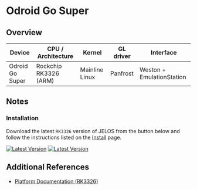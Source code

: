 # Odroid Go Super

## Overview

| Device | CPU / Architecture | Kernel | GL driver | Interface |
| -- | -- | -- | -- | -- |
| Odroid Go Super | Rockchip RK3326 (ARM) | Mainline Linux | Panfrost | Weston + EmulationStation |

## Notes

### Installation

Download the latest `RK3326` version of JELOS from the button below and follow the instructions listed on the [Install](../../../play/install/) page.

[![Latest Version](https://img.shields.io/github/release/JustEnoughLinuxOS/distribution.svg?labelColor=111111&color=5998FF&label=Latest&style=flat#only-light)](https://github.com/JustEnoughLinuxOS/distribution/releases/latest)
[![Latest Version](https://img.shields.io/github/release/JustEnoughLinuxOS/distribution.svg?labelColor=dddddd&color=5998FF&label=Latest&style=flat#only-dark)](https://github.com/JustEnoughLinuxOS/distribution/releases/latest)

## Additional References

- [Platform Documentation (RK3326)](https://github.com/JustEnoughLinuxOS/distribution/blob/main/documentation/PER_DEVICE_DOCUMENTATION/RK3326)